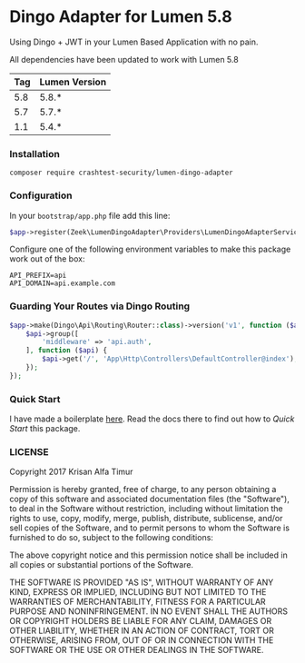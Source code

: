 # Dingo Adapter for Lumen 5.8
Using Dingo + JWT in your Lumen Based Application with no pain.

All dependencies have been updated to work with Lumen 5.8

| Tag  | Lumen Version |
|------|---------------|
| 5.8  | 5.8.*         |
| 5.7  | 5.7.*         |
| 1.1  | 5.4.*         |


### Installation

```
composer require crashtest-security/lumen-dingo-adapter
```

### Configuration

In your `bootstrap/app.php` file add this line:

```php
$app->register(Zeek\LumenDingoAdapter\Providers\LumenDingoAdapterServiceProvider::class);
```

Configure one of the following environment variables to make this package work out of the box:

```env
API_PREFIX=api
API_DOMAIN=api.example.com
```

### Guarding Your Routes via Dingo Routing

```php
$app->make(Dingo\Api\Routing\Router::class)->version('v1', function ($api) {
    $api->group([
        'middleware' => 'api.auth',
    ], function ($api) {
        $api->get('/', 'App\Http\Controllers\DefaultController@index');
    });
});
```

### Quick Start

I have made a boilerplate [here](https://github.com/krisanalfa/lumen-jwt). Read the docs there to find out how to _Quick Start_ this package.


### LICENSE
Copyright 2017 Krisan Alfa Timur

Permission is hereby granted, free of charge, to any person obtaining a copy of this software and associated documentation files (the "Software"), to deal in the Software without restriction, including without limitation the rights to use, copy, modify, merge, publish, distribute, sublicense, and/or sell copies of the Software, and to permit persons to whom the Software is furnished to do so, subject to the following conditions:

The above copyright notice and this permission notice shall be included in all copies or substantial portions of the Software.

THE SOFTWARE IS PROVIDED "AS IS", WITHOUT WARRANTY OF ANY KIND, EXPRESS OR IMPLIED, INCLUDING BUT NOT LIMITED TO THE WARRANTIES OF MERCHANTABILITY, FITNESS FOR A PARTICULAR PURPOSE AND NONINFRINGEMENT. IN NO EVENT SHALL THE AUTHORS OR COPYRIGHT HOLDERS BE LIABLE FOR ANY CLAIM, DAMAGES OR OTHER LIABILITY, WHETHER IN AN ACTION OF CONTRACT, TORT OR OTHERWISE, ARISING FROM, OUT OF OR IN CONNECTION WITH THE SOFTWARE OR THE USE OR OTHER DEALINGS IN THE SOFTWARE.
